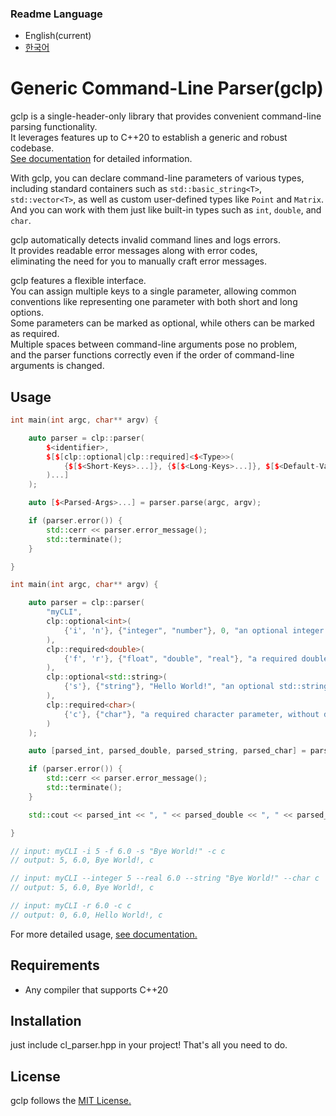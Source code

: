 ### Readme Language

- English(current)
- [한국어](https://github.com/Woon-2/gclp/blob/main/readme/README-KR.md)

# Generic Command-Line Parser(gclp)

gclp is a single-header-only library that provides convenient command-line parsing functionality.    
It leverages features up to C++20 to establish a generic and robust codebase.     
[See documentation](https://woon-2.github.io/gclp/) for detailed information.

With gclp, you can declare command-line parameters of various types,    
including standard containers such as `std::basic_string<T>`, `std::vector<T>`, as well as custom user-defined types like `Point` and `Matrix`.    
And you can work with them just like built-in types such as `int`, `double`, and `char`.

gclp automatically detects invalid command lines and logs errors.     
It provides readable error messages along with error codes,     
eliminating the need for you to manually craft error messages.

gclp features a flexible interface.    
You can assign multiple keys to a single parameter, allowing common conventions like representing one parameter with both short and long options.    
Some parameters can be marked as optional, while others can be marked as required.    
Multiple spaces between command-line arguments pose no problem,     
and the parser functions correctly even if the order of command-line arguments is changed.

## Usage

```cpp
int main(int argc, char** argv) {

    auto parser = clp::parser(
        $<identifier>,
        $[$[clp::optional|clp::required]<$<Type>>(
            {$[$<Short-Keys>...]}, {$[$<Long-Keys>...]}, $[$<Default-Value>], $<Brief-Description>
        )...]
    );

    auto [$<Parsed-Args>...] = parser.parse(argc, argv);

    if (parser.error()) {
        std::cerr << parser.error_message();
        std::terminate();
    }

}
```

```cpp
int main(int argc, char** argv) {

    auto parser = clp::parser(
        "myCLI",
        clp::optional<int>(
            {'i', 'n'}, {"integer", "number"}, 0, "an optional integer parameter"
        ),
        clp::required<double>(
            {'f', 'r'}, {"float", "double", "real"}, "a required double parameter, without default value"
        ),
        clp::optional<std::string>(
            {'s'}, {"string"}, "Hello World!", "an optional std::string parameter"
        ),
        clp::required<char>(
            {'c'}, {"char"}, "a required character parameter, without default value"
        )
    );

    auto [parsed_int, parsed_double, parsed_string, parsed_char] = parser.parse(argc, argv);

    if (parser.error()) {
        std::cerr << parser.error_message();
        std::terminate();
    }

    std::cout << parsed_int << ", " << parsed_double << ", " << parsed_string << ", " << parsed_char << '\n';

}

// input: myCLI -i 5 -f 6.0 -s "Bye World!" -c c
// output: 5, 6.0, Bye World!, c

// input: myCLI --integer 5 --real 6.0 --string "Bye World!" --char c
// output: 5, 6.0, Bye World!, c

// input: myCLI -r 6.0 -c c
// output: 0, 6.0, Hello World!, c
```

For more detailed usage, [see documentation.](https://woon-2.github.io/gclp/)

## Requirements

- Any compiler that supports C++20

## Installation

just include cl_parser.hpp in your project! That's all you need to do.

## License

gclp follows the [MIT License.](https://github.com/Woon-2/gclp/blob/main/LICENSE)